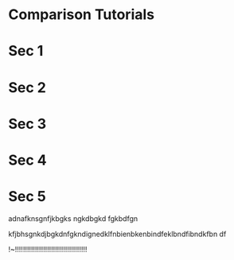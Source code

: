 # Comparison Tutorials

# Sec 1

# Sec 2

# Sec 3

# Sec 4

# Sec 5


adnafknsgnfjkbgks ngkdbgkd fgkbdfgn

kfjbhsgnkdjbgkdnfgkndignedklfnbienbkenbindfeklbndfibndkfbn df


!~!!!!!!!!!!!!!!!!!!!!!!!!!!!!!!!!!!!!